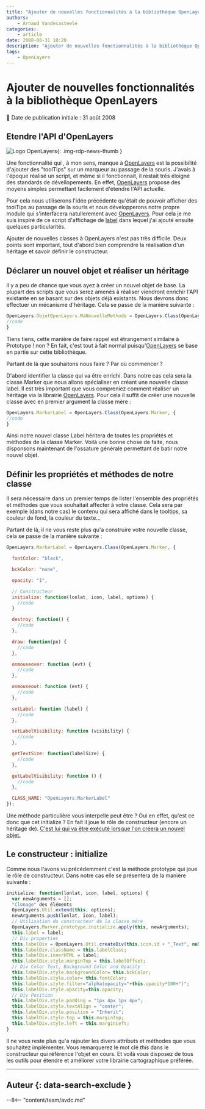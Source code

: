```yaml
---
title: "Ajouter de nouvelles fonctionnalités à la bibliothèque OpenLayers"
authors:
    - Arnaud Vandecasteele
categories:
    - article
date: 2008-08-31 10:20
description: "Ajouter de nouvelles fonctionnalités à la bibliothèque OpenLayers"
tags:
    - OpenLayers
---
```


# Ajouter de nouvelles fonctionnalités à la bibliothèque OpenLayers

:calendar: Date de publication initiale : 31 août 2008

## Etendre l'API d'OpenLayers

![Logo OpenLayers](https://cdn.geotribu.fr/img/logos-icones/logiciels_librairies/openlayers.png){: .img-rdp-news-thumb }

Une fonctionnalité qui , à mon sens, manque à [OpenLayers](http://openlayers.org/ "Site internet <a href=") est la possibilité d'ajouter des "toolTips" sur un marqueur au passage de la souris. J'avais à l'époque réalisé un script, et même si il fonctionnait, il restait trés éloigné des standards de dévellopements. En effet, [OpenLayers](http://openlayers.org/ "Site internet OpenLayers") propose des moyens simples permettant facilement d'étendre l'API actuelle.

Pour cela nous utiliserons l'idée précédente qu'était de pouvoir afficher des toolTips au passage de la souris et nous développerons notre propre module qui s'interfacera natullerement avec [OpenLayers](http://openlayers.org/ "Site internet OpenLayers"). Pour cela je me suis inspiré de ce script d'affichage de [label](http://trac.openlayers.org/ticket/751 "Script label OpenLayers") dans lequel j'ai ajouté ensuite quelques particularités.

Ajouter de nouvelles classes à OpenLayers n'est pas très difficile. Deux points sont important, tout d'abord bien comprendre la réalisation d'un héritage et savoir définir le constructeur.

## Déclarer un nouvel objet et réaliser un héritage

Il y a peu de chance que vous ayez à créer un nouvel objet de base. La plupart des scripts que vous serez amenés à réaliser viendront enrichir l'API existante en se basant sur des objets déjà existants. Nous devrons donc effectuer un mécanisme d'héritage. Cela se passe de la manière suivante :

```javascript
OpenLayers.ObjetOpenLayers.MaNouvelleMethode = OpenLayers.Class(OpenLayers.ClasseMere, {  
//code  
}
```

Tiens tiens, cette manière de faire rappel est étrangement similaire à Prototype ! non ? En fait, c'est tout à fait normal puisqu'[OpenLayers](http://openlayers.org/ "Site internet OpenLayers") se base en partie sur cette bibliothèque.

Partant de là que souhaitons nous faire ? Par où commencer ?

D'abord identifier la classe qui va être enrichi. Dans notre cas cela sera la classe Marker que nous allons spécialiser en créant une nouvelle classe label. Il est très important que vous compreniez comment réaliser un héritage via la librairie [OpenLayers](http://openlayers.org/ "Site internet OpenLayers"). Pour cela il suffit de créer une nouvelle classe avec en premier argument la classe mère :

```javascript
OpenLayers.MarkerLabel = OpenLayers.Class(OpenLayers.Marker, {  
//code  
}
```

Ainsi notre nouvel classe Label héritera de toutes les propriétés et méthodes de la classe Marker. Voilà une bonne chose de faite, nous disponsons maintenant de l'ossature générale permettant de batir notre nouvel objet.

## Définir les propriétés et méthodes de notre classe

Il sera nécessaire dans un premier temps de lister l'ensemble des propriétés et méthodes que vous souhaitait affecter à votre classe. Cela sera par exemple (dans notre cas) le contenu qui sera affiché dans le tooltips, sa couleur de fond, la couleur du texte...

Partant de là, il ne vous reste plus qu'a construire votre nouvelle classe, cela se passe de la manière suivante :

```javascript
OpenLayers.MarkerLabel = OpenLayers.Class(OpenLayers.Marker, {

  fontColor: "black",

  bckColor: "none",

  opacity: "1",

  // Constructeur  
  initialize: function(lonlat, icon, label, options) {  
    //code  
  }

  destroy: function() {  
    //code  
  },

  draw: function(px) {  
    //code  
  },

  onmouseover: function (evt) {  
    //code  
  },

  onmouseout: function (evt) {  
    //code  
  },

  setLabel: function (label) {  
    //code  
  },

  setLabelVisibility: function (visibility) {  
    //code  
  },

  getTextSize: function(labelSize) {  
    //code  
  },

  getLabelVisibility: function () {  
    //code  
  },

  CLASS_NAME: "OpenLayers.MarkerLabel"  
});
```

Une méthode particulière vous interpelle peut être ? Oui en effet, qu'est ce donc que cet initialize ? En fait il joue le rôle de constructeur (encore un héritage de). [C'est lui qui va être exécuté lorsque l'on créera un nouvel objet.](http://www.prototypejs.org "site internet prototype")

## Le constructeur : initialize

Comme nous l'avons vu précédemment c'est la méthode prototype qui joue le rôle de constructeur. Dans notre cas elle se présentera de la manière suivante :

```javascript
initialize: function(lonlat, icon, label, options) {  
  var newArguments = [];  
  "Clonage" des éléments  
  OpenLayers.Util.extend(this, options);  
  newArguments.push(lonlat, icon, label);  
  // Utilisation du constructeur de la classe mère  
  OpenLayers.Marker.prototype.initialize.apply(this, newArguments);  
  this.label = label;  
  // Div properties  
  this.labelDiv = OpenLayers.Util.createDiv(this.icon.id + "_Text", null, null);  
  this.labelDiv.className = this.labelClass;  
  this.labelDiv.innerHTML = label;  
  this.labelDiv.style.marginTop = this.labelOffset;  
  // Div Color Text, Background Color and Opacity  
  this.labelDiv.style.backgroundColor= this.bckColor;  
  this.labelDiv.style.color= this.fontColor;  
  this.labelDiv.style.filter="alpha(opacity="+this.opacity*100+")";  
  this.labelDiv.style.opacity=this.opacity;  
  // Div Position  
  this.labelDiv.style.padding = "1px 4px 1px 4px";  
  this.labelDiv.style.textAlign = "center";  
  this.labelDiv.style.position = "Inherit";  
  this.labelDiv.style.top = this.marginTop;  
  this.labelDiv.style.left = this.marginLeft;  
}
```

Il ne vous reste plus qu'a rajouter les divers attributs et méthodes que vous souhaitez implémenter. Vous remarquerez le mot clé *this* dans le constructeur qui référence l'objet en cours. Et voilà vous disposez de tous les outils pour étendre et améliorer votre librairie cartographique préférée.

----

## Auteur {: data-search-exclude }

--8<-- "content/team/avdc.md"
